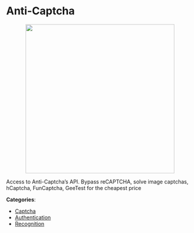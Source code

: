 # Anti-Captcha
<p align="center">
    <img width="400" src="https://raw.githubusercontent.com/apis-list/apis-list/apis/anti-captcha/logo_256x256.png" />
</p>

Access to Anti-Captcha’s API.  Bypass reCAPTCHA, solve image captchas, hCaptcha, FunCaptcha, GeeTest for the cheapest price



**Categories**:
- [Captcha](https://github.com/apis-list/apis-list#captcha)
- [Authentication](https://github.com/apis-list/apis-list#authentication)
- [Recognition](https://github.com/apis-list/apis-list#recognition)






